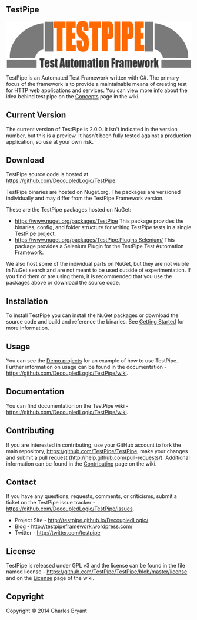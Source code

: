 TestPipe
--------

![TestPipe Logo](https://github.com/DecoupledLogic/TestPipe/blob/master/creative/logo/logo.png?raw=true)

TestPipe is an Automated Test Framework written with C#. The primary focus of 
the framework is to provide a maintainable means of creating test for HTTP web applications and services. You can view more info about the idea behind test pipe on the [Concepts](https://github.com/DecoupledLogic/wiki/Concepts) page in the wiki.

Current Version
---------------

The current version of TestPipe is 2.0.0. It isn't indicated in the version 
number, but this is a preview. It hasn't been fully tested against a production 
application, so use at your own risk.

Download
--------

TestPipe source code is hosted at https://github.com/DecoupledLogic/TestPipe. 

TestPipe binaries are hosted on Nuget.org. The packages are versioned individually and may differ from the TestPipe Framework version.

These are the TestPipe packages hosted on NuGet:

- https://www.nuget.org/packages/TestPipe
  This package provides the binaries, config, and folder structure for writing TestPipe tests in a single TestPipe project.
- https://www.nuget.org/packages/TestPipe.Plugins.Selenium/
  This package provides a Selenium Plugin for the TestPipe Test Automation Framework.

We also host some of the individual parts on NuGet, but they are not visible in NuGet search and are not meant to be used outside of experimentation. If you find them or are using them, it is recommended that you use the packages above or download the source code.

Installation
------------

To install TestPipe you can install the NuGet packages or download the source 
code and build and reference the binaries. See [Getting Started](https://github.com/DecoupledLogic/TestPipe/wiki/Getting-Started) for more information.

Usage
-----

You can see the [Demo projects](https://github.com/DecoupledLogic/TestPipe/tree/master/source/demo) for an example of how to use TestPipe. Further 
information on usage can be found in the documentation - https://github.com/DecoupledLogic/TestPipe/wiki.

Documentation
-------------

You can find documentation on the TestPipe wiki - 
https://github.com/DecoupledLogic/TestPipe/wiki.

Contributing
------------

If you are interested in contributing, use your GitHub account to fork the main repository, https://github.com/TestPipe/TestPipe, make your changes and 
submit a pull request (http://help.github.com/pull-requests/). Additional information can be found in the [Contributing](https://github.com/DecoupledLogic/TestPipe/wiki/Contributing) page on the wiki.

Contact
-------

If you have any questions, requests, comments, or criticisms, submit a ticket on 
the TestPipe issue tracker - https://github.com/DecoupledLogic/TestPipe/issues.

* Project Site -  http://testpipe.github.io/DecoupledLogic/
* Blog - http://testpipeframework.wordpress.com/
* Twitter - http://twitter.com/testpipe

License
-------

TestPipe is released under GPL v3 and the license can be found in the file named
license - https://github.com/TestPipe/TestPipe/blob/master/license and on the [License](https://github.com/DecoupledLogic/TestPipe/wiki/License) page of the wiki.

Copyright
---------

Copyright © 2014 Charles Bryant
